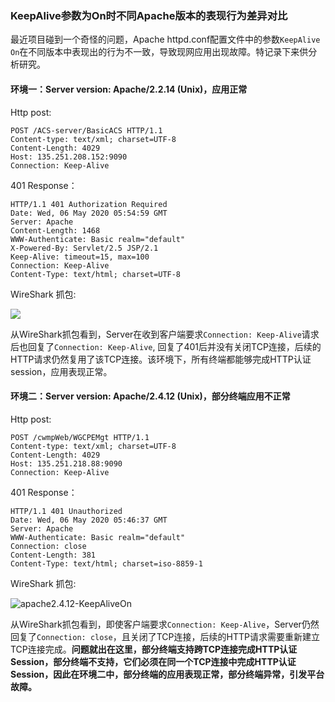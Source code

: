 ### KeepAlive参数为On时不同Apache版本的表现行为差异对比



最近项目碰到一个奇怪的问题，Apache httpd.conf配置文件中的参数`KeepAlive On`在不同版本中表现出的行为不一致，导致现网应用出现故障。特记录下来供分析研究。



#### 环境一：Server version: Apache/2.2.14 (Unix)，应用正常 ####

Http post:

```http
POST /ACS-server/BasicACS HTTP/1.1
Content-type: text/xml; charset=UTF-8
Content-Length: 4029
Host: 135.251.208.152:9090
Connection: Keep-Alive
```

401 Response：

```http
HTTP/1.1 401 Authorization Required
Date: Wed, 06 May 2020 05:54:59 GMT
Server: Apache
Content-Length: 1468
WWW-Authenticate: Basic realm="default"
X-Powered-By: Servlet/2.5 JSP/2.1
Keep-Alive: timeout=15, max=100
Connection: Keep-Alive
Content-Type: text/html; charset=UTF-8
```

WireShark 抓包:

![](https://bbhhhh.github.io/img/apache2.2.14-KeepAliveOn.png)

从WireShark抓包看到，Server在收到客户端要求`Connection: Keep-Alive`请求后也回复了`Connection: Keep-Alive`, 回复了401后并没有关闭TCP连接，后续的HTTP请求仍然复用了该TCP连接。该环境下，所有终端都能够完成HTTP认证session，应用表现正常。



#### 环境二：Server version: Apache/2.4.12 (Unix)，部分终端应用不正常 ####

Http post:

```http
POST /cwmpWeb/WGCPEMgt HTTP/1.1
Content-type: text/xml; charset=UTF-8
Content-Length: 4029
Host: 135.251.218.88:9090
Connection: Keep-Alive
```

401 Response：

```http
HTTP/1.1 401 Unauthorized
Date: Wed, 06 May 2020 05:46:37 GMT
Server: Apache
WWW-Authenticate: Basic realm="default"
Connection: close
Content-Length: 381
Content-Type: text/html; charset=iso-8859-1
```

WireShark 抓包:

![apache2.4.12-KeepAliveOn](https://bbhhhh.github.io/img/apache2.4.12-KeepAliveOn.png)

从WireShark抓包看到，即使客户端要求`Connection: Keep-Alive`，Server仍然回复了`Connection: close`，且关闭了TCP连接，后续的HTTP请求需要重新建立TCP连接完成。**问题就出在这里，部分终端支持跨TCP连接完成HTTP认证Session，部分终端不支持，它们必须在同一个TCP连接中完成HTTP认证Session，因此在环境二中，部分终端的应用表现正常，部分终端异常，引发平台故障。**